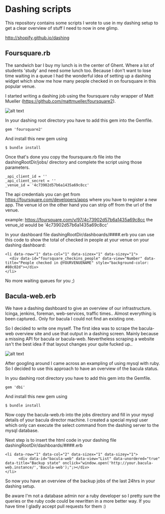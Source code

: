 Dashing scripts
===============

This repository contains some scripts I wrote to use in my dashing setup to get a clear overview of stuff I need to now in one glimp.

http://shopify.github.io/dashing

Foursquare.rb
-------------

The sandwich bar I buy my lunch is in the center of Ghent. Where a lot of students 'study' and need some lunch too. Because I don't want to lose time waiting in a queue I had the wonderful idea of setting up a dashing widget which show me how many people checked in on foursquare in this popular venue.

I started writing a dashing job using the foursquare ruby wrapper of Matt Mueller (https://github.com/mattmueller/foursquare2). 

![alt text][foursquare]

In your dashing root directory you have to add this gem into the Gemfile.

	gem 'foursquare2'

And install this new gem using

	$ bundle install

Once that's done you copy the foursquare.rb file into the dashingRootDir/jobs/ directory and complete the script using those parameters.

	_api_client_id = ''
	_api_client_secret = ''
	_venue_id = '4c73902d57b6a1435a69c8cc'

The api credentials you can get from https://foursquare.com/developers/apps where you have to register a new app. The venue id on the other hand you can strip off from the url of the venue. 

example: https://foursquare.com/v/97/4c73902d57b6a1435a69c8cc the venue_id would be '4c73902d57b6a1435a69c8cc'

In your dashboard file dashingRootDir/dashboards/####.erb you can use this code to show the total of checked in people at your venue on your dashing dashboard:

    <li data-row="1" data-col="1" data-sizex="1" data-sizey="1">
      <div data-id="foursquare_checkins_people" data-view="Number" data-title="People checked in @YOURVENUENAME" style="background-color: #80c02d"></div>
    </li>

No more waiting queues for you ;)

Bacula-web.erb
--------------

We have a dashing dashboard to give an overview of our infrastructure. Icinga, jenkins, foreman, web-services, traffic times.. Almost everything is been captured.. Only for bacula I could not find an existing one.

So I decided to write one myself. The first idea was to scrape the bacula-web overview site and use that output in a dashing screen. Mainly because a missing API for bacula or bacula-web. Nevertheless scraping a website isn't the best idea if that layout changes your quite fucked up..

![alt text][bacula]

After googling around I came across an exampling of using mysql with ruby. So I decided to use this approach to have an overview of the bacula status.

In you dashing root directory you have to add this gem into the Gemfile.

	gem 'dbi'

And install this new gem using
	
	$ bundle install

Now copy the bacula-web.rb into the jobs directory and fill in your mysql details of your bacula director machine. I created a special mysql user which only can execute the select command from the dashing server to the mysql database.

Next step is to insert the html code in your dashing file dashingRootDir/dashboards/####.erb

    <li data-row="1" data-col="2" data-sizex="1" data-sizey="1">
          <div data-id="bacula-web" data-view="List" data-unordered="true" data-title="Backup state" onclick="window.open('http://your.bacula-web.instance/','Bacula-web');";></div>
    </li>

So now you have an overview of the backup jobs of the last 24hrs in your dashing setup.

Be aware I'm not a database admin nor a ruby developer so I pretty sure the queries or the ruby code could be rewritten in a more better way. If you have time I gladly accept pull requests for them :)

[foursquare]: https://raw.github.com/visibilityspots/dashing-scripts/master/images/foursquare.png "Foursquare dashboard"
[bacula]: https://raw.github.com/visibilityspots/dashing-scripts/master/images/bacula.png "Bacula dashboard"


